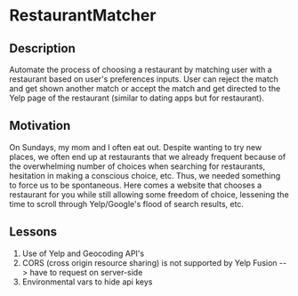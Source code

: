 # RestaurantMatcher

## Description
Automate the process of choosing a restaurant by matching user with a restaurant based on user's preferences inputs. User can reject the match and get shown another match or accept the match and get directed to the Yelp page of the restaurant (similar to dating apps but for restaurant).

## Motivation
On Sundays, my mom and I often eat out. Despite wanting to try new places, we often end up at restaurants that we already frequent because of the overwhelming number of choices when searching for restaurants, hesitation in making a conscious choice, etc.
Thus, we needed something to force us to be spontaneous. Here comes a website that chooses a restaurant for you while still allowing some freedom of choice, lessening the time to scroll through Yelp/Google's flood of search results, etc.

## Lessons
1. Use of Yelp and Geocoding API's
2. CORS (cross origin resource sharing) is not supported by Yelp Fusion --> have to request on server-side
3. Environmental vars to hide api keys
